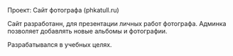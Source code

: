 Проект: Сайт фотографа (phkatull.ru)

Сайт разработанн, для презентации личных работ фотографа.
Админка позволяет добавлять новые альбомы и фотографии.

Разрабатывался в учебных целях.
